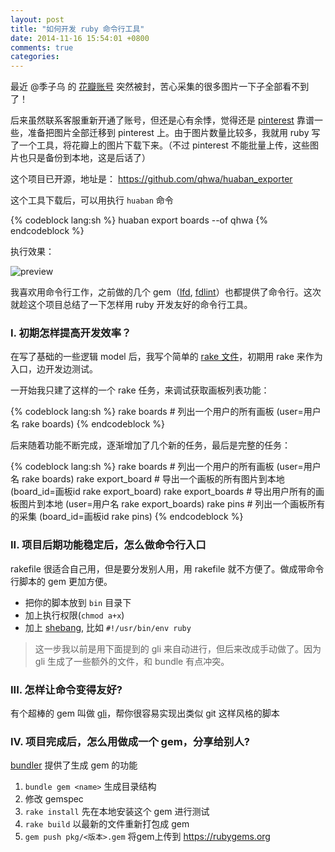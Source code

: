 ```yaml
---
layout: post
title: "如何开发 ruby 命令行工具"
date: 2014-11-16 15:54:01 +0800
comments: true
categories: 
---
```



最近 @季子乌 的 [花瓣账号](http://huaban.com/pigeonzhu) 突然被封，苦心采集的很多图片一下子全部看不到了！

后来虽然联系客服重新开通了账号，但还是心有余悸，觉得还是 [pinterest](http://www.pinterest.com/) 靠谱一些，准备把图片全部迁移到 pinterest 上。由于图片数量比较多，我就用 ruby 写了一个工具，将花瓣上的图片下载下来。（不过 pinterest 不能批量上传，这些图片也只是备份到本地，这是后话了）

这个项目已开源，地址是：
https://github.com/qhwa/huaban_exporter

这个工具下载后，可以用执行 `huaban` 命令

{% codeblock lang:sh %}
huaban export boards --of qhwa
{% endcodeblock %}

执行效果：

![preview](https://xiaotuhe.com/uploads/share/file/58904c1c21892b12963cca37291e6547.gif)


我喜欢用命令行工作，之前做的几个 gem（[lfd](https://github.com/qhwa/lfd), [fdlint](https://github.com/qhwa/fdlint)）也都提供了命令行。这次就趁这个项目总结了一下怎样用 ruby 开发友好的命令行工具。

### I. 初期怎样提高开发效率？

在写了基础的一些逻辑 model 后，我写个简单的 [rake 文件](https://github.com/qhwa/huaban_exporter/blob/69b16009357a87f2e6e645801694a16b65803a41/Rakefile)，初期用 rake 来作为入口，边开发边测试。

一开始我只建了这样的一个 rake 任务，来调试获取画板列表功能：

{% codeblock lang:sh %}
rake boards         # 列出一个用户的所有画板 (user=用户名 rake boards)
{% endcodeblock %}

后来随着功能不断完成，逐渐增加了几个新的任务，最后是完整的任务：

{% codeblock lang:sh %}
rake boards         # 列出一个用户的所有画板 (user=用户名 rake boards)
rake export_board   # 导出一个画板的所有图片到本地 (board_id=画板id  rake export_board)
rake export_boards  # 导出用户所有的画板图片到本地 (user=用户名 rake export_boards)
rake pins           # 列出一个画板所有的采集 (board_id=画板id rake pins)
{% endcodeblock %}

### II. 项目后期功能稳定后，怎么做命令行入口

rakefile 很适合自己用，但是要分发别人用，用 rakefile 就不方便了。做成带命令行脚本的 gem 更加方便。

* 把你的脚本放到 `bin` 目录下
* 加上执行权限(`chmod a+x`)
* 加上 [shebang](http://zh.wikipedia.org/zh-cn/Shebang), 比如 `#!/usr/bin/env ruby`

> 这一步我以前是用下面提到的 gli 来自动进行，但后来改成手动做了。因为 gli 生成了一些额外的文件，和 bundle 有点冲突。

### III. 怎样让命令变得友好?

有个超棒的 gem 叫做 [gli][gli]，帮你很容易实现出类似 git 这样风格的脚本


### IV. 项目完成后，怎么用做成一个 gem，分享给别人?

[bundler][bundler] 提供了生成 gem 的功能

1. `bundle gem <name>` 生成目录结构
2. 修改 gemspec
3. `rake install` 先在本地安装这个 gem 进行测试
4. `rake build`   以最新的文件重新打包成 gem
5. `gem push pkg/<版本>.gem` 将gem上传到 https://rubygems.org


[huaban]: http://www.huaban.com
[proj]: https://github.com/qhwa/huaban_exporter
[gli]: https://github.com/davetron5000/gli
[bundler]: http://bundler.io/

